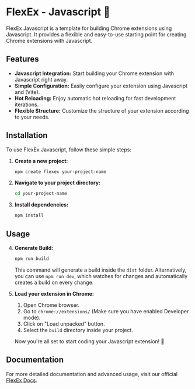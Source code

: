 # FlexEx - Javascript 🚀

FlexEx Javascript is a template for building Chrome extensions using Javascript. It provides a flexible and easy-to-use starting point for creating Chrome extensions with Javascript.

## Features

- **Javascript Integration:** Start building your Chrome extension with Javascript right away.
- **Simple Configuration:** Easily configure your extension using Javascript and (Vite).
- **Hot Reloading:** Enjoy automatic hot reloading for fast development iterations.
- **Flexible Structure:** Customize the structure of your extension according to your needs.

## Installation

To use FlexEx Javascript, follow these simple steps:

1. **Create a new project:**
   ```bash
   npm create flexex your-project-name
   ```

2. **Navigate to your project directory:**
   ```bash
   cd your-project-name
   ```

3. **Install dependencies:**
   ```bash
   npm install
   ```

## Usage

4. **Generate Build:**
   ```bash
   npm run build
   ```
   This command will generate a build inside the `dist` folder. Alternatively, you can use `npm run dev`, which watches for changes and automatically creates a build on every change.

5. **Load your extension in Chrome:**
   1. Open Chrome browser.
   2. Go to `chrome://extensions/` (Make sure you have enabled Developer mode).
   3. Click on "Load unpacked" button.
   4. Select the `build` directory inside your project.

   Now you're all set to start coding your Javascript extension! 🎉

## Documentation

For more detailed documentation and advanced usage, visit our official [FlexEx Docs](https://github.com/akii09/FlexEx#flexex-).

